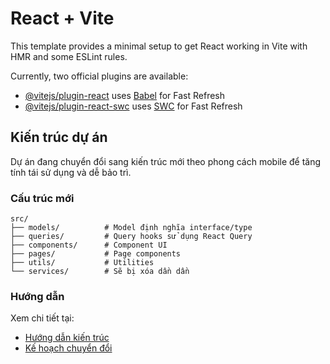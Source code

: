 # React + Vite

This template provides a minimal setup to get React working in Vite with HMR and some ESLint rules.

Currently, two official plugins are available:

- [@vitejs/plugin-react](https://github.com/vitejs/vite-plugin-react/blob/main/packages/plugin-react/README.md) uses [Babel](https://babeljs.io/) for Fast Refresh
- [@vitejs/plugin-react-swc](https://github.com/vitejs/vite-plugin-react-swc) uses [SWC](https://swc.rs/) for Fast Refresh

## Kiến trúc dự án

Dự án đang chuyển đổi sang kiến trúc mới theo phong cách mobile để tăng tính tái sử dụng và dễ bảo trì.

### Cấu trúc mới

```
src/
├── models/          # Model định nghĩa interface/type
├── queries/         # Query hooks sử dụng React Query
├── components/      # Component UI
├── pages/           # Page components
├── utils/           # Utilities
└── services/        # Sẽ bị xóa dần dần
```

### Hướng dẫn

Xem chi tiết tại:

- [Hướng dẫn kiến trúc](ARCHITECTURE_GUIDELINES.md)
- [Kế hoạch chuyển đổi](MIGRATION_PLAN.md)

